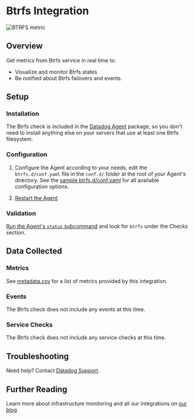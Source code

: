 # Btrfs Integration

![BTRFS metric][8]

## Overview

Get metrics from Btrfs service in real time to:

* Visualize and monitor Btrfs states
* Be notified about Btrfs failovers and events.

## Setup
### Installation

The Btrfs check is included in the [Datadog Agent][4] package, so you don't need to install anything else on your servers that use at least one Btrfs filesystem.

### Configuration

1. Configure the Agent according to your needs, edit the `btrfs.d/conf.yaml` file in the `conf.d/` folder at the root of your Agent's directory. 
    See the [sample btrfs.d/conf.yaml][2] for all available configuration options.

2. [Restart the Agent][3]

### Validation

[Run the Agent's `status` subcommand][4] and look for `btrfs` under the Checks section.

## Data Collected
### Metrics
See [metadata.csv][5] for a list of metrics provided by this integration.

### Events
The Btrfs check does not include any events at this time.

### Service Checks
The Btrfs check does not include any service checks at this time.

## Troubleshooting
Need help? Contact [Datadog Support][6].

## Further Reading

Learn more about infrastructure monitoring and all our integrations on [our blog][7]


[1]: https://app.datadoghq.com/account/settings#agent
[2]: https://github.com/DataDog/integrations-core/blob/master/btrfs/conf.yaml.example
[3]: https://docs.datadoghq.com/agent/faq/agent-commands/#start-stop-restart-the-agent
[4]: https://docs.datadoghq.com/agent/faq/agent-commands/#agent-status-and-information
[5]: https://github.com/DataDog/integrations-core/blob/master/btrfs/metadata.csv
[6]: http://docs.datadoghq.com/help/
[7]: https://www.datadoghq.com/blog/
[8]: https://raw.githubusercontent.com/DataDog/documentation/master/src/images/integrations/btrfs/btrfs_metric.png
